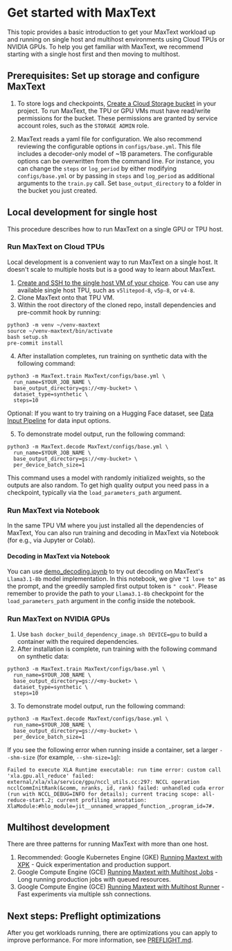 # Get started with MaxText

This topic provides a basic introduction to get your MaxText workload up and running on single host and multihost environments using Cloud TPUs or NVIDIA GPUs. To help you get familiar with MaxText, we recommend starting with a single host first and then moving to multihost.

## Prerequisites: Set up storage and configure MaxText
1. To store logs and checkpoints, [Create a Cloud Storage bucket](https://cloud.google.com/storage/docs/creating-buckets) in your project. To run MaxText, the TPU or GPU VMs must have read/write permissions for the bucket. These permissions are granted by service account roles, such as the `STORAGE ADMIN` role.

2. MaxText reads a yaml file for configuration. We also recommend reviewing the configurable options in `configs/base.yml`. This file includes a decoder-only model of ~1B parameters. The configurable options can be overwritten from the command line. For instance, you can change the `steps` or `log_period` by either modifying `configs/base.yml` or by passing in `steps` and `log_period` as additional arguments to the `train.py` call. Set `base_output_directory` to a folder in the bucket you just created.

## Local development for single host
This procedure describes how to run MaxText on a single GPU or TPU host.

### Run MaxText on Cloud TPUs
Local development is a convenient way to run MaxText on a single host. It doesn't scale to
multiple hosts but is a good way to learn about MaxText.

1. [Create and SSH to the single host VM of your choice](https://cloud.google.com/tpu/docs/managing-tpus-tpu-vm). You can use any available single host TPU, such as `v5litepod-8`, `v5p-8`, or `v4-8`.
2. Clone MaxText onto that TPU VM.
3. Within the root directory of the cloned repo, install dependencies and pre-commit hook by running:
```
python3 -m venv ~/venv-maxtext
source ~/venv-maxtext/bin/activate
bash setup.sh
pre-commit install
```
4. After installation completes, run training on synthetic data with the following command:
```
python3 -m MaxText.train MaxText/configs/base.yml \
  run_name=$YOUR_JOB_NAME \
  base_output_directory=gs://<my-bucket> \
  dataset_type=synthetic \
  steps=10
```
Optional: If you want to try training on a Hugging Face dataset, see [Data Input Pipeline](https://github.com/google/maxtext/blob/main/getting_started/Data_Input_Pipeline.md) for data input options.

5. To demonstrate model output, run the following command:
```
python3 -m MaxText.decode MaxText/configs/base.yml \
  run_name=$YOUR_JOB_NAME \
  base_output_directory=gs://<my-bucket> \
  per_device_batch_size=1
```
This command uses a model with randomly initialized weights, so the outputs are also random. To get high quality output you need pass in a checkpoint, typically via the `load_parameters_path` argument.


### Run MaxText via Notebook
In the same TPU VM where you just installed all the dependencies of MaxText, You can also run training and decoding in MaxText via Notebook (for e.g., via Jupyter or Colab). 

#### Decoding in MaxText via Notebook
You can use [demo_decoding.ipynb](https://github.com/google/maxtext/blob/main/MaxText/examples/demo_decoding.ipynb) to try out decoding on MaxText's `Llama3.1-8b` model implementation. In this notebook, we give `"I love to"` as the prompt, and the greedily sampled first output token is `" cook"`. Please remember to provide the path to your `Llama3.1-8b` checkpoint for the `load_parameters_path` argument in the config inside the notebook.



### Run MaxText on NVIDIA GPUs
1. Use `bash docker_build_dependency_image.sh DEVICE=gpu` to build a container with the required dependencies.
2. After installation is complete, run training with the following command on synthetic data:
```
python3 -m MaxText.train MaxText/configs/base.yml \
  run_name=$YOUR_JOB_NAME \
  base_output_directory=gs://<my-bucket> \
  dataset_type=synthetic \
  steps=10  
```

3. To demonstrate model output, run the following command: 
```
python3 -m MaxText.decode MaxText/configs/base.yml \
  run_name=$YOUR_JOB_NAME \
  base_output_directory=gs://<my-bucket> \
  per_device_batch_size=1  
```

If you see the following error when running inside a container, set a larger `--shm-size` (for example, `--shm-size=1g`):
```
Failed to execute XLA Runtime executable: run time error: custom call 'xla.gpu.all_reduce' failed: external/xla/xla/service/gpu/nccl_utils.cc:297: NCCL operation ncclCommInitRank(&comm, nranks, id, rank) failed: unhandled cuda error (run with NCCL_DEBUG=INFO for details); current tracing scope: all-reduce-start.2; current profiling annotation: XlaModule:#hlo_module=jit__unnamed_wrapped_function_,program_id=7#.
```

## Multihost development
There are three patterns for running MaxText with more than one host.

1. Recommended: Google Kubernetes Engine (GKE) [Running Maxtext with XPK](Run_MaxText_via_xpk.md) - Quick experimentation and production support.
2. Google Compute Engine (GCE) [Running Maxtext with Multihost Jobs](Run_MaxText_via_multihost_job.md) - Long running production jobs with queued resources.
3. Google Compute Engine (GCE) [Running Maxtext with Multihost Runner](Run_MaxText_via_multihost_runner.md) -  Fast experiments via multiple ssh connections.

## Next steps: Preflight optimizations

After you get workloads running, there are optimizations you can apply to improve performance. For more information, see [PREFLIGHT.md](https://github.com/google/maxtext/blob/main/PREFLIGHT.md).
